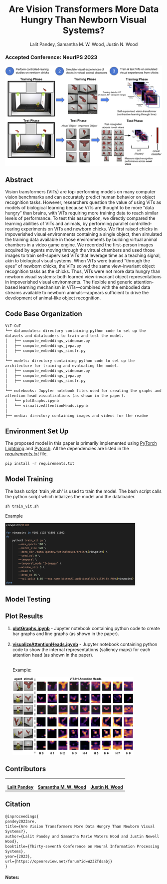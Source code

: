 <h1 align="center">Are Vision Transformers More Data Hungry Than Newborn Visual Systems?</h1>
<center> Lalit Pandey, Samantha M. W. Wood, Justin N. Wood </center>

### Accepted Conference: NeurIPS 2023


<img src='./media/main.png'>


## Abstract
Vision transformers (ViTs) are top-performing models on many computer vision benchmarks and can accurately predict human behavior on object recognition tasks. However, researchers question the value of using ViTs as models of biological learning because ViTs are thought to be more “data hungry” than brains, with ViTs requiring more training data to reach similar levels of performance. To test this assumption, we directly compared the learning abilities of ViTs and animals, by performing parallel controlled-rearing experiments on ViTs and newborn chicks. We first raised chicks in impoverished visual environments containing a single object, then simulated the training data available in those environments by building virtual animal chambers in a video game engine. We recorded the first-person images acquired by agents moving through the virtual chambers and used those images to train self-supervised ViTs that leverage time as a teaching signal, akin to biological visual systems. When ViTs were trained “through the eyes” of newborn chicks, the ViTs solved the same view-invariant object recognition tasks as the chicks. Thus, ViTs were not more data hungry than newborn visual systems: both learned view-invariant object representations in impoverished visual environments. The flexible and generic attention-based learning mechanism in ViTs—combined with the embodied data streams available to newborn animals—appears sufficient to drive the development of animal-like object recognition.

## Code Base Organization
```
ViT-CoT
└── datamodules: directory containing python code to set up the datasets and dataloaders to train and test the model.
│   ├── compute_embeddings_videomae.py
│   ├── compute_embeddings_jepa.py
│   ├── compute_embeddings_simclr.py   
│
└── models: directory containing python code to set up the architecture for training and evaluating the model.
│   ├── compute_embeddings_videomae.py
│   ├── compute_embeddings_jepa.py
│   ├── compute_embeddings_simclr.py   
│
└── notebooks: Jupyter notebook files used for creating the graphs and attention head visualizations (as shown in the paper).
│   └── plotGraphs.ipynb
│   └── visualizeAttentionHeads.ipynb
│    
├── media: directory containing images and videos for the readme
```

## Environment Set Up
The proposed model in this paper is primarily implemented using <a href='https://lightning.ai/docs/pytorch/stable/'> PyTorch Lightning</a> and <a href="https://pytorch.org/"> Pytorch</a>. All the dependencies are listed in the <i><u>requirements.txt</u></i> file.

```python
pip install -r requirements.txt
```

## Model Training

The bash script 'train_vit.sh' is used to train the model. The bash script calls the python script which intializes the model and the dataloader.

```python
sh train_vit.sh
```

<p>Example</p>

<img src="./media/bash.png" style="height:200px">


## Model Testing


## Plot Results

<ol>
<li> <u><b>plotGraphs.ipynb</b></u> - Jupyter notebook containing python code to create bar graphs and line graphs (as shown in the paper). </li>

<br>
<li> <u><b>visualizeAttentionHeads.ipynb</b></u> - Jupyter notebook containing python code to show the internal representations (saliency maps) for each attention head (as shown in the paper). </li>

<br>
<p> Example: </p>
<img src="./media/vis.png" style="height:250px">

</ol>


## Contributors
<table>
  <tr>
    <td align="center"><a href="https://github.com/L-Pandey"><img src="https://avatars.githubusercontent.com/u/90662028?v=4?s=100" width="100px;" alt=""/><br /><b>Lalit Pandey</b></td>
    <td align="center"><a href="https://github.com/smwwood"><img src="https://avatars.githubusercontent.com/u/90662028?v=4?s=100" width="100px;" alt=""/><br /><b> Samantha M. W. Wood</b></td>
    <td align="center"><a href="https://github.com/justinnwood"><img src="https://avatars.githubusercontent.com/u/90662028?v=4?s=100" width="100px;" alt=""/><br /><b> Justin N. Wood</b></td>
  </tr>

</table>

  </tr>
</table>

## Citation 

```
@inproceedings{
pandey2023are,
title={Are Vision Transformers More Data Hungry Than Newborn Visual Systems?},
author={Lalit Pandey and Samantha Marie Waters Wood and Justin Newell Wood},
booktitle={Thirty-seventh Conference on Neural Information Processing Systems},
year={2023},
url={https://openreview.net/forum?id=W23ZTdsabj}
}
```

#### Notes:

